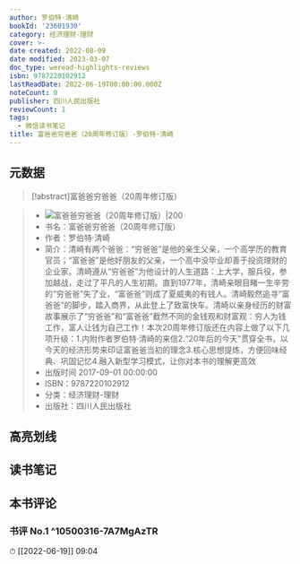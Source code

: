 ```yaml
---
author: 罗伯特·清崎
bookId: '23601930'
category: 经济理财-理财
cover: >-
date created: 2022-08-09
date modified: 2023-03-07
doc_type: weread-highlights-reviews
isbn: 9787220102912
lastReadDate: 2022-06-19T00:00:00.000Z
noteCount: 0
publisher: 四川人民出版社
reviewCount: 1
tags:
  - 微信读书笔记
title: 富爸爸穷爸爸（20周年修订版）-罗伯特·清崎
---
```


## 元数据

>[!abstract]富爸爸穷爸爸（20周年修订版）

> - ![富爸爸穷爸爸（20周年修订版）|200](https://wfqqreader-1252317822.image.myqcloud.com/cover/930/23601930/t7_23601930.jpg)
> - 书名：富爸爸穷爸爸（20周年修订版）
> - 作者：罗伯特·清崎
> - 简介：清崎有两个爸爸：“穷爸爸”是他的亲生父亲，一个高学历的教育官员；“富爸爸”是他好朋友的父亲，一个高中没毕业却善于投资理财的企业家。清崎遵从“穷爸爸”为他设计的人生道路：上大学，服兵役，参加越战，走过了平凡的人生初期。直到1977年，清崎亲眼目睹一生辛劳的“穷爸爸”失了业，“富爸爸”则成了夏威夷的有钱人。清崎毅然追寻“富爸爸”的脚步，踏入商界，从此登上了致富快车。清崎以亲身经历的财富故事展示了“穷爸爸”和“富爸爸”截然不同的金钱观和财富观：穷人为钱工作，富人让钱为自己工作！本次20周年修订版还在内容上做了以下几项升级：1.内附作者罗伯特·清崎的来信2.“20年后的今天”贯穿全书，以今天的经济形势来印证富爸爸当初的理念3.核心思想提炼，方便回味经典、巩固记忆4.融入新型学习模式，让你对本书的理解更高效
> - 出版时间 2017-09-01 00:00:00
> - ISBN：9787220102912
> - 分类：经济理财-理财
> - 出版社：四川人民出版社

## 高亮划线

## 读书笔记

## 本书评论

### 书评 No.1 ^10500316-7A7MgAzTR

⏱ [[2022-06-19]] 09:04
